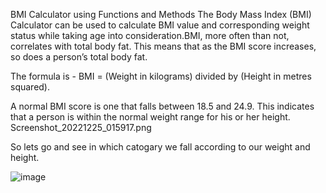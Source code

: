 BMI Calculator using Functions and Methods
The Body Mass Index (BMI) Calculator can be used to calculate BMI value and corresponding weight status while taking age into consideration.BMI, more often than not, correlates with total body fat. This means that as the BMI score increases, so does a person’s total body fat.

The formula is - BMI = (Weight in kilograms) divided by (Height in metres squared).

A normal BMI score is one that falls between 18.5 and 24.9. This indicates that a person is within the normal weight range for his or her height. Screenshot_20221225_015917.png

So lets go and see in which catogary we fall according to our weight and height.




![image](https://user-images.githubusercontent.com/119883273/209462034-846cd4b0-740b-4b68-ba14-69b625854dc7.png)
